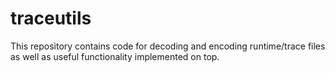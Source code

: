 # traceutils

This repository contains code for decoding and encoding runtime/trace files as well as useful functionality implemented on top.